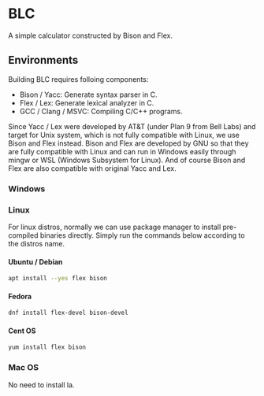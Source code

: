 # BLC

A simple calculator constructed by Bison and Flex.

## Environments

Building BLC requires folloing components:

- Bison / Yacc: Generate syntax parser in C.
- Flex / Lex: Generate lexical analyzer in C.
- GCC / Clang / MSVC: Compiling C/C++ programs.

Since Yacc / Lex were developed by AT&T (under Plan 9 from Bell Labs) and target for Unix system, which is not fully compatible with Linux, we use Bison and Flex instead. Bison and Flex are developed by GNU so that they are fully compatible with Linux and can run in Windows easily through mingw or WSL (Windows Subsystem for Linux). And of course Bison and Flex are also compatible with original Yacc and Lex.

### Windows



### Linux

For linux distros, normally we can use package manager to install pre-compiled binaries directly. Simply run the commands below according to the distros name.

#### Ubuntu / Debian

```bash
apt install --yes flex bison
```

#### Fedora

```bash
dnf install flex-devel bison-devel
```

#### Cent OS

```bash
yum install flex bison
```

### Mac OS

No need to install la.